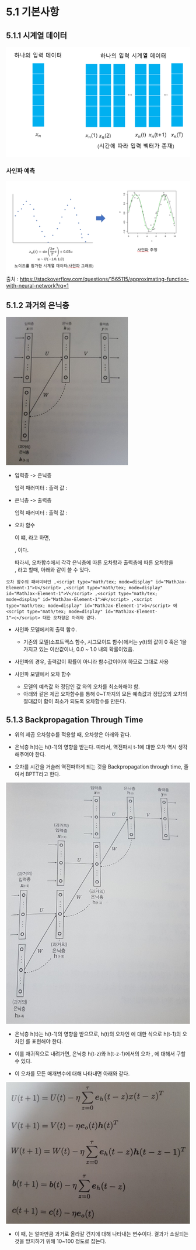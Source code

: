 # 5.1 기본사항

## 5.1.1 시계열 데이터

![5.1.1](image/1.PNG)

### 사인파 예측

![5.1.2](image/2.PNG)
출처 : https://stackoverflow.com/questions/1565115/approximating-function-with-neural-network?rq=1

## 5.1.2 과거의 은닉층

![5.1.3](image/3.PNG)

- 입력층 ->  은닉층

    입력 패러미터 :  <script type="math/tex; mode=display" id="MathJax-Element-1">x(t), h(t-1)</script>출력 값 : 
<script type="math/tex; mode=display" id="MathJax-Element-1">h(t)</script>
    
<script type="math/tex; mode=display" id="MathJax-Element-1">h(t) = f(Ux(t) + Wh(t-1) + b)</script>
- 은닉층 -> 출력층

    입력 패러미터 :  <script type="math/tex; mode=display" id="MathJax-Element-1">h(t)</script>출력 값 : 
<script type="math/tex; mode=display" id="MathJax-Element-1">y(t)</script>
    
<script type="math/tex; mode=display" id="MathJax-Element-1"> y(t)  = g(Vh(t) + c) </script>
- 오차 함수

     <script type="math/tex; mode=display" id="MathJax-Element-1"> E = E(U,V,W,b,c) </script> 

    이 떄, 라<script type="math/tex; mode=display" id="MathJax-Element-1">p(t) =  Ux(t) + Wh(t-1) + b, q(t) = Vh(t) + c</script>고 하면,  
     <script type="math/tex; mode=display" id="MathJax-Element-1">h(t) = f(p(t)</script>, 이<script type="math/tex; mode=display" id="MathJax-Element-1">y(t) = g(q(t))</script>다.

    따라서, 오차함수에서 각각 은닉층에 따른 오차항과 출력층에 따른 오차항을  
    ,<script type="math/tex; mode=display" id="MathJax-Element-1">e_{h}(t)</script> 라<script type="math/tex; mode=display" id="MathJax-Element-1">e_{o}(t)</script>고 할때, 아래와 같이 쓸 수 있다.

    
<script type="math/tex; mode=display" id="MathJax-Element-1"> e_{h}(t) = {{\delta E} \over {\delta p(t)}}  </script>    
<script type="math/tex; mode=display" id="MathJax-Element-1"> e_{o}(t) = {{\delta E} \over {\delta q(t)}}  </script>
    오차 함수의 패러미터인 ,<script type="math/tex; mode=display" id="MathJax-Element-1">U</script> ,<script type="math/tex; mode=display" id="MathJax-Element-1">V</script> ,<script type="math/tex; mode=display" id="MathJax-Element-1">W</script> ,<script type="math/tex; mode=display" id="MathJax-Element-1">b</script> 에<script type="math/tex; mode=display" id="MathJax-Element-1">c</script> 대한 오차항은 아래와 같다.

    
<script type="math/tex; mode=display" id="MathJax-Element-1"> {{\delta E} \over {\delta U}} = {{\delta E} \over {\delta p(t)}}({{\delta p(t)} \over {\delta U}})^{T} = e_{h}(t)x(t)^{T}</script>
    
<script type="math/tex; mode=display" id="MathJax-Element-1"> {{\delta E} \over {\delta V}} = {{\delta E} \over {\delta q(t)}}({{\delta q(t)} \over {\delta V}})^{T} = e_{o}(t)h(t)^{T}</script>
    
<script type="math/tex; mode=display" id="MathJax-Element-1"> {{\delta E} \over {\delta W}} = {{\delta E} \over {\delta p(t)}}({{\delta p(t)} \over {\delta W}})^{T} = e_{o}(t)h(t-1)^{T}</script>    
    
<script type="math/tex; mode=display" id="MathJax-Element-1"> {{\delta E} \over {\delta b}} = {{\delta E} \over {\delta p(t)}}({{\delta p(t)} \over {\delta b}}) = e_{h}(t) </script>
    
<script type="math/tex; mode=display" id="MathJax-Element-1"> {{\delta E} \over {\delta c}} = {{\delta E} \over {\delta q(t)}}({{\delta q(t)} \over {\delta c}}) = e_{o}(t)</script>
- 사인파 모델에서의 출력 함수.

   - 기존의 모델(소프트맥스 함수, 시그모이드 함수)에서는 y(t)의 값이 0 혹은 1을 가지고 있는 이산값이나, 0.0 ~ 1.0 내의 확률이었음.
    
<script type="math/tex; mode=display" id="MathJax-Element-1"> y(t)  = g(Vh(t) + c) </script>
   - 사인파의 경우, 출력값이 확률이 아니라 함수값이어야 하므로 그대로 사용
    
<script type="math/tex; mode=display" id="MathJax-Element-1"> y(t) = Vh(t) + c , g(x) = x </script>

- 사인파 모델에서 오차 함수

  - 모델의 예측값 와<script type="math/tex; mode=display" id="MathJax-Element-1">y(t)</script> 정답인 값 와<script type="math/tex; mode=display" id="MathJax-Element-1">t(t)</script>의 오차를 최소화해야 함.
  - 아래와 같은 제곱 오차함수를 통해 0~T까지의 모든 예측값과 정답값의 오차의 절대값이 합이 최소가 되도록 오차함수를  만든다.

    
<script type="math/tex; mode=display" id="MathJax-Element-1"> E = {{1} \over {2}}\sum^{T}_{t=1}||y(t)-t(t)||^{2} </script>
## 5.1.3 Backpropagation Through  Time

- 위의 제곱 오차함수를 적용할 때, 오차항은 아래와 같다.


<script type="math/tex; mode=display" id="MathJax-Element-1"> e_{h}(t) = f'(p(t)) V^{T} e_{0}(t)  </script>
<script type="math/tex; mode=display" id="MathJax-Element-1"> e_{o}(t) = g'(q(t)) (y(t)  - t(t))  </script>
- 은닉층 h(t)는 h(t-1)의 영향을 받는다. 따라서, 역전파시 t-1에 대한 오차 역시 생각해주어야 한다.

- 오차를 시간을 거슬러 역전파하게 되는 것을 Backpropagation through time, 줄여서 BPTT라고 한다.

![5.1.4](image/4.PNG)

- 은닉층 h(t)는 h(t-1)의 영향을 받으므로, h(t)의 오차인 에<script type="math/tex; mode=display" id="MathJax-Element-1">e_{h}(t)</script> 대한 식으로 h(t-1)의 오차인 를<script type="math/tex; mode=display" id="MathJax-Element-1">e_{h}(t-1)</script> 표현해야 한다.


<script type="math/tex; mode=display" id="MathJax-Element-1"> e_{h}(t-1) = { {\delta E}\over{\delta p(t)} } {{\delta p(t)} \over {\delta p(t-1)}} </script>

<script type="math/tex; mode=display" id="MathJax-Element-1"> e_{h}(t-1) = e_h(t) {{\delta p(t)} \over {\delta h(t-1)}} {{\delta h(t-1)}\over{\delta p(t-1)}} </script>

<script type="math/tex; mode=display" id="MathJax-Element-1"> e_{h}(t-1) = e_h(t) (Wf'(p(t-1))) </script>
- 이를 재귀적으로 내려가면, 은닉층 h(t-z)와 h(t-z-1)에서의 오차 ,<script type="math/tex; mode=display" id="MathJax-Element-1">e_{h}(t-z)</script> 에<script type="math/tex; mode=display" id="MathJax-Element-1">e_{h}(t-z-1)</script> 대해서 구할 수 있다.


<script type="math/tex; mode=display" id="MathJax-Element-1"> e_{h}(t-z-1) = e_h(t-z) (Wf'(p(t-z-1))) </script>
- 이 오차를 모든 매개변수에 대해 나타내면 아래와 같다.

![5.1.4](image/5.PNG)

- 이 때, 는<script type="math/tex; mode=display" id="MathJax-Element-1">\gamma</script> 얼마만큼 과거로 올라갈 건지에 대해 나타내는 변수이다. 결과가 소실되는 것을 방지하기 위해 10~100 정도로 잡는다.